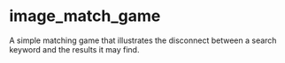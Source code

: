# image_match_game
A simple matching game that illustrates the disconnect between a search keyword and the results it may find.
